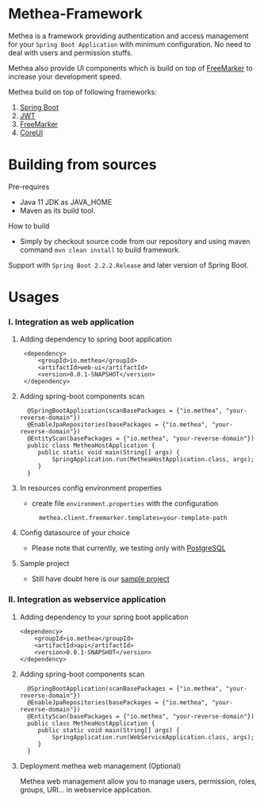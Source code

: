 # Methea-Framework
Methea is a framework providing authentication and access management for your `Spring Boot Application`
with minimum configuration. No need to deal with users and permission stuffs.

Methea also provide UI components which is build on top of [FreeMarker](https://freemarker.apache.org/) to increase your development speed.

Methea build on top of following frameworks:
1. [Spring Boot](https://spring.io/projects/spring-boot)
2. [JWT](https://jwt.io/)
3. [FreeMarker](https://freemarker.apache.org/)
4. [CoreUI](https://coreui.io/)

# Building from sources

Pre-requires
 * Java 11 JDK as JAVA_HOME
 * Maven as its build tool.

How to build
 * Simply by checkout source code from our repository and using maven command `mvn clean install` to build framework.

Support with `Spring Boot 2.2.2.Release` and later version of Spring Boot.

# Usages

### I. Integration as web application

1. Adding dependency to spring boot application

	    <dependency>
            <groupId>io.methea</groupId>
            <artifactId>web-ui</artifactId>
            <version>0.0.1-SNAPSHOT</version>
        </dependency>

2. Adding spring-boot components scan

    	 @SpringBootApplication(scanBasePackages = {"io.methea", "your-reverse-domain"})
         @EnableJpaRepositories(basePackages = {"io.methea", "your-reverse-domain"})
         @EntityScan(basePackages = {"io.methea", "your-reverse-domain"})
         public class MetheaHostApplication {
            public static void main(String[] args) {
                SpringApplication.run(MetheaHostApplication.class, args);
            }
         }
 3. In resources config environment properties
    - create file `environment.properties` with the configuration
    
    		methea.client.freemarker.templates=your-template-path
    		
 4. Config datasource of your choice
    * Please note that currently, we testing only with [PostgreSQL](https://www.postgresql.org/)
 5. Sample project
    * Still have doubt here is our [sample project](https://github.com/MetheaX/Methea-Sample-Project)
### II. Integration as webservice application
1.  Adding dependency to your spring boot application

	    <dependency>
            <groupId>io.methea</groupId>
            <artifactId>api</artifactId>
            <version>0.0.1-SNAPSHOT</version>
        </dependency>
        
2. Adding spring-boot components scan

    	 @SpringBootApplication(scanBasePackages = {"io.methea", "your-reverse-domain"})
         @EnableJpaRepositories(basePackages = {"io.methea", "your-reverse-domain"})
         @EntityScan(basePackages = {"io.methea", "your-reverse-domain"})
         public class MetheaHostApplication {
            public static void main(String[] args) {
                SpringApplication.run(WebServiceApplication.class, args);
            }
         }
3. Deployment methea web management (Optional)
   
   Methea web management allow you to manage users, permission, roles, groups, URI... in webservice application.
